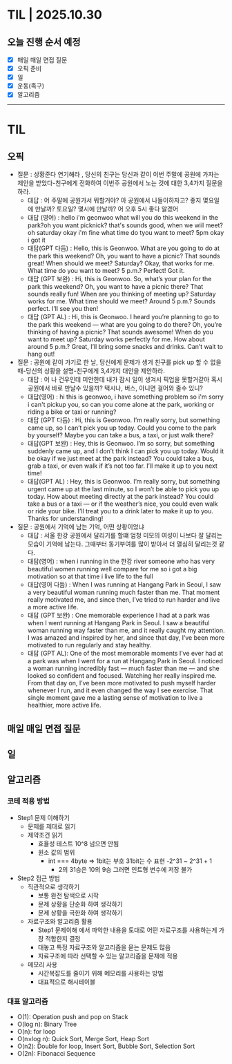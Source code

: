 # TIL | 2025.10.30

## 오늘 진행 순서 예정

-   [x] 매일 매일 면접 질문
-   [x] 오픽 준비
-   [x] 일
-   [x] 운동(족구)
-   [x] 알고리즘

---

# TIL

## 오픽

-   질문 : 상황준다 연기해라 , 당신의 친구는 당신과 같이 이번 주말에 공원에 가자는 제안을 받았다-친구에게 전화하여 이번주 공원에서 노는 것에 대한 3,4가지 질문을 하라.
    -   대답 : 어 주말에 공원가서 뭐할거야? 아 공원에서 나들이하자고? 좋지 몇요일에 만날까? 토요일? 몇시에 만날까? 어 오후 5시 좋다 알겠어
    -   대답 (영어) : hello i'm geonwoo what will you do this weekend in the park?oh you want picknick? that's sounds good, when we wiil meet? oh saturday okay i'm fine what time do tyou want to meet? 5pm okay i got it
    -   대답(GPT 다듬) : Hello, this is Geonwoo. What are you going to do at the park this weekend? Oh, you want to have a picnic? That sounds great! When should we meet? Saturday? Okay, that works for me. What time do you want to meet? 5 p.m.? Perfect! Got it.
    -   대답 (GPT 보완) : Hi, this is Geonwoo. So, what’s your plan for the park this weekend? Oh, you want to have a picnic there? That sounds really fun! When are you thinking of meeting up? Saturday works for me. What time should we meet? Around 5 p.m.? Sounds perfect. I’ll see you then!
    -   대답 (GPT AL) : Hi, this is Geonwoo. I heard you’re planning to go to the park this weekend — what are you going to do there? Oh, you’re thinking of having a picnic? That sounds awesome! When do you want to meet up? Saturday works perfectly for me. How about around 5 p.m.? Great, I’ll bring some snacks and drinks. Can’t wait to hang out!
-   질문 : 공원에 같이 가기로 한 날, 당신에게 문제가 생겨 친구를 pick up 할 수 없을 때-당신의 상황을 설명-친구에게 3,4가지 대안을 제안하라.
    -   대답 : 어 나 건우인데 미안한데 내가 잠시 일이 생겨서 픽업을 못할거같아 혹시 공원에서 바로 만날수 있을까? 택시나, 버스, 아니면 걸어와 줄수 있니?
    -   대답(영어) : hi this is geonwoo, i have something problem so i'm sorry i can't pickup you, so can you come alone at the park, working or riding a bike or taxi or running?
    -   대답 (GPT 다듬) : Hi, this is Geonwoo. I’m really sorry, but something came up, so I can’t pick you up today. Could you come to the park by yourself? Maybe you can take a bus, a taxi, or just walk there?
    -   대답(GPT 보완) : Hey, this is Geonwoo. I’m so sorry, but something suddenly came up, and I don’t think I can pick you up today. Would it be okay if we just meet at the park instead? You could take a bus, grab a taxi, or even walk if it’s not too far. I’ll make it up to you next time!
    -   대답(GPT AL) : Hey, this is Geonwoo. I’m really sorry, but something urgent came up at the last minute, so I won’t be able to pick you up today. How about meeting directly at the park instead? You could take a bus or a taxi — or if the weather’s nice, you could even walk or ride your bike. I’ll treat you to a drink later to make it up to you. Thanks for understanding!
-   질문 : 공원에서 기억에 남는 기억, 어떤 상황이었냐
    -   대답 : 서울 한강 공원에서 달리기를 할떄 엄청 미모의 여성이 나보다 잘 달리는 모습이 기억에 남는다. 그때부터 동기부여를 많이 받아서 더 열심히 달리는것 같다.
    -   대답(영어) : when i running in the 한강 river someone who has very beautiful women running well compare for me so i got a big motivation so at that time i live life to the full
    -   대답(영어 다듬) : When I was running at Hangang Park in Seoul, I saw a very beautiful woman running much faster than me. That moment really motivated me, and since then, I’ve tried to run harder and live a more active life.
    -   대답 (GPT 보완) : One memorable experience I had at a park was when I went running at Hangang Park in Seoul. I saw a beautiful woman running way faster than me, and it really caught my attention. I was amazed and inspired by her, and since that day, I’ve been more motivated to run regularly and stay healthy.
    -   대답 (GPT AL): One of the most memorable moments I’ve ever had at a park was when I went for a run at Hangang Park in Seoul. I noticed a woman running incredibly fast — much faster than me — and she looked so confident and focused. Watching her really inspired me. From that day on, I’ve been more motivated to push myself harder whenever I run, and it even changed the way I see exercise. That single moment gave me a lasting sense of motivation to live a healthier, more active life.

## 매일 매일 면접 질문

## 일

## 알고리즘

### 코테 적용 방법

-   Step1 문제 이해하기
    -   문제를 제대로 읽기
    -   제약조건 읽기
        -   효율성 테스트 10^8 넘으면 안됨
        -   원소 값의 범위
            -   int === 4byte => 1bit는 부호 31bit는 수 표현 -2^31 ~ 2^31 + 1
                -   2의 31승은 10의 9승 그러면 인트형 변수에 저장 불가
-   Step2 접근 방법
    -   직관적으로 생각하기
        -   보통 완전 탐색으로 시작
        -   문제 상황을 단순화 하여 생각하기
        -   문제 상황을 극한화 하여 생각하기
    -   자료구조와 알고리즘 활용
        -   Step1 문제이해 에서 파악한 내용을 토대로 어떤 자료구조를 사용하는게 가장 적합한지 결정
        -   대놓고 특정 자료구조와 알고리즘을 묻는 문제도 많음
        -   자료구조에 따라 선택할 수 있는 알고리즘을 문제에 적용
    -   메모리 사용
        -   시간복잡도를 줄이기 위해 메모리를 사용하는 방법
        -   대표적으로 해시테이블

### 대표 알고리즘

-   O(1): Operation push and pop on Stack
-   O(log n): Binary Tree
-   O(n): for loop
-   O(n×log n): Quick Sort, Merge Sort, Heap Sort
-   O(n2): Double for loop, Insert Sort, Bubble Sort, Selection Sort
-   O(2n): Fibonacci Sequence
